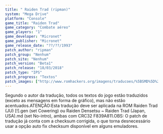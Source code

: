 ```yaml
---
title: " Raiden Trad (ripman)"
system: "Mega Drive"
platform: "Console"
game_title: "Raiden Trad"
game_category: "Combate aéreo"
game_players: "1"
game_developer: "Micronet"
game_publisher: "Micronet"
game_release_date: "??/??/1993"
patch_author: "ripman"
patch_group: "Nenhum"
patch_site: "Nenhum"
patch_version: "Beta1"
patch_release: "18/03/2018"
patch_type: "IPS"
patch_progress: "Textos"
patch_images: ["http://www.romhackers.org/imagens/traducoes/%5BSMD%5D%20Raiden%20Trad%20-%20ripman%20-%201.png","http://www.romhackers.org/imagens/traducoes/%5BSMD%5D%20Raiden%20Trad%20-%20ripman%20-%202.png","http://www.romhackers.org/imagens/traducoes/%5BSMD%5D%20Raiden%20Trad%20-%20ripman%20-%203.png"]
---
```

Segundo o autor da tradução, todos os textos do jogo estão traduzidos (exceto as mensagens em forma de gráfico), mas não estão acentuados.ATENÇÃO:Esta tradução deve ser aplicada na ROM Raiden Trad (JU) [!].gen (set Cowering) ou Raiden Densetsu ~ Raiden Trad (Japan, USA).md (set No-intro), ambas com CRC32 F839A811.OBS: O patch de tradução já conta com a checksum corrigida, o que torna desnecessário usar a opção auto fix checksum disponível em alguns emuladores.